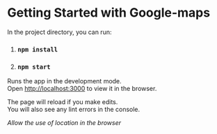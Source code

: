# Getting Started with Google-maps

In the project directory, you can run:
1. ### `npm install`
2. ### `npm start`

Runs the app in the development mode.\
Open [http://localhost:3000](http://localhost:3000) to view it in the browser.

The page will reload if you make edits.\
You will also see any lint errors in the console.

*Allow the use of location in the browser*

